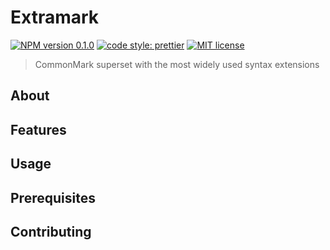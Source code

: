 # Extramark

[![NPM version 0.1.0](https://img.shields.io/badge/npm-0.1.0-blue.svg)](https://npmjs.com/package/extramark)
[![code style: prettier](https://img.shields.io/badge/code_style-prettier-ff69b4.svg)](https://github.com/prettier/prettier)
[![MIT license](https://img.shields.io/badge/license-MIT-green.svg)](https://github.com/vimtaai/extramark/blob/master/LICENSE.md)

> CommonMark superset with the most widely used syntax extensions

## About

## Features

## Usage

## Prerequisites

## Contributing
